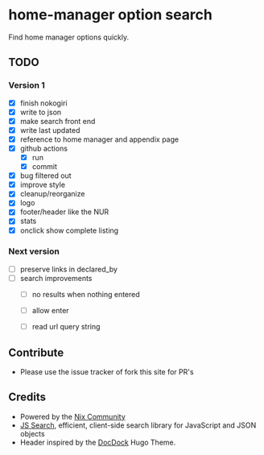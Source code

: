# home-manager option search

Find home manager options quickly.

## TODO

### Version 1

- [x] finish nokogiri
- [x] write to json
- [x] make search front end
- [x] write last updated
- [x] reference to home manager and appendix page
- [x] github actions
  - [x] run
  - [x] commit
- [x] bug <name> filtered out
- [x] improve style
- [x] cleanup/reorganize
- [x] logo
- [x] footer/header like the NUR
- [x] stats
- [x] onclick show complete listing

### Next version
- [ ] preserve links in declared_by
- [ ] search improvements
  - [ ] no results when nothing entered
  - [ ] allow enter
  - [ ] read url query string


## Contribute

- Please use the issue tracker of fork this site for PR's

## Credits

- Powered by the [Nix Community](https://nix-community.org/)
- [JS Search](https://github.com/bvaughn/js-search), efficient, client-side search library for JavaScript and JSON objects
- Header inspired by the [DocDock](https://docdock.vjeantet.fr/) Hugo Theme.
